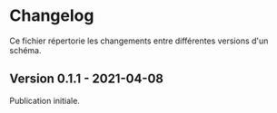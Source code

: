 # Changelog

Ce fichier répertorie les changements entre différentes versions d'un schéma.

## Version 0.1.1 - 2021-04-08

Publication initiale.
